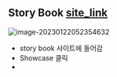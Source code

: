 ## Story Book [site_link](https://storybook.js.org/)

![image-20230122052354632](../../assets/img/post/README1/image-20230122052354632.png)

- story book 사이트에 들어감
- Showcase 클릭
- 